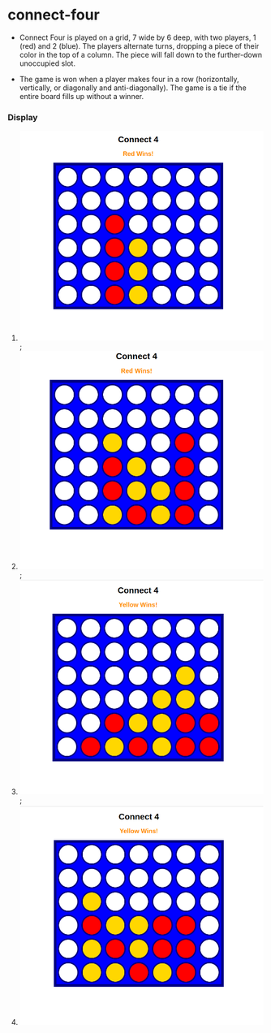 # connect-four

- Connect Four is played on a grid, 7 wide by 6 deep, with two players, 1 (red) and 2 (blue). The players alternate turns, dropping a piece of their color in the top of a column. The piece will fall down to the further-down unoccupied slot.

- The game is won when a player makes four in a row (horizontally, vertically, or diagonally and anti-diagonally). The game is a tie if the entire board fills up without a winner.

### Display
1. ![](./images/Connect-41.png);
2. ![](./images/Connect-42.png);
3. ![](./images/Connect-43.png);
4. ![](./images/Connect-44.png)